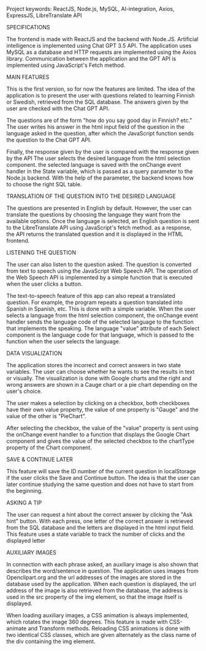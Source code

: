 Project keywords: ReactJS, Node.js, MySQL, AI-integration, Axios, ExpressJS, LibreTranslate API

SPECIFICATIONS

The frontend is made with ReactJS and the backend with Node.JS. Artificial intelligence is implemented using Chat GPT 3.5 API. The application uses MySQL as a database and HTTP requests are implemented using the Axios library. Communication between the application and the GPT API is implemented using JavaScript's Fetch method.

MAIN FEATURES

This is the first version, so for now the features are limited. The idea of ​​the application is to present the user with questions related to learning Finnish or Swedish, retrieved from the SQL database. The answers given by the user are checked with the Chat GPT API.

The questions are of the form "how do you say good day in Finnish? etc." The user writes his answer in the html input field of the question in the language asked in the question, after which the JavaScript function sends the question to the Chat GPT API.

Finally, the response given by the user is compared with the response given by the API
The user selects the desired language from the html selection component. the selected language is saved with the onChange event handler in the State variable, which is passed as a query parameter to the Node.js backend. With the help of the parameter, the backend knows how to choose the right SQL table.

TRANSLATION OF THE QUESTION INTO THE DESIRED LANGUAGE

The questions are presented in English by default. However, the user can translate the questions by choosing the language they want from the available options. Once the language is selected, an English question is sent to the LibreTranslate API using JavaScript's fetch method. as a response, the API returns the translated question and it is displayed in the HTML frontend.

LISTENING THE QUESTION

The user can also listen to the question asked. The question is converted from text to speech using
the JavaScript Web Speech API. The operation of the Web Speech API is implemented by a simple function
that is executed when the user clicks a button.

The text-to-speech feature of this app can also repeat a translated question. For example, the program repeats a question translated into Spanish in Spanish, etc. This is done with a simple variable. When the user selects a language from the html selection component, the onChange event handler sends the language code of the selected language to the function that implements the speaking. The language "value" attribute of each Select component is the language code for that language, which is passed to the function when the user selects the language.

DATA VISUALIZATION

The application stores the incorrect and correct answers in two state variables. The user can choose whether he wants to see the results in text or visually. The visualization is done with Google charts and the right and wrong answers are shown in a Cauge chart or a pie chart depending on the user's choice.

The user makes a selection by clicking on a checkbox, both checkboxes have their own value property, the value of one property is "Gauge" and the value of the other is "PieChart". 

After selecting the checkbox, the value of the "value" property is sent using the onChange event handler to a function that displays the Google Chart component and gives the value of the selected checkbox to the chartType property of the Chart component.

SAVE & CONTINUE LATER

This feature will save the ID number of the current question in localStorage if the user clicks the Save and Continue button. The idea is that the user can later continue studying the same question and does not have to start from the beginning.

ASKING A TIP

The user can request a hint about the correct answer by clicking the "Ask hint" button. With each press, one letter of the correct answer is retrieved from the SQL database and the letters are displayed in the html input field. This feature uses a state variable to track the number of clicks and the displayed letter

AUXILIARY IMAGES

In connection with each phrase asked, an auxiliary image is also shown that describes the word/sentence in question. The application uses images from Openclipart.org and the url addresses of the images are stored in the database used by the application. When each question is displayed, the url address of the image is also retrieved from the database, the address is used in the src property of the img element, so that the image itself is displayed.

When loading auxiliary images, a CSS animation is always implemented, which rotates the image 360 ​​degrees.
This feature is made with CSS-animate and Transform methods. Reloading CSS animations is done with two identical CSS classes, which are given alternately as the class name of the div containing the img element.